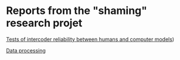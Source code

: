 # Reports from the "shaming" research projet

[Tests of intercoder reliability between humans and computer models](intercoder_shaming.nb.html))

[Data processing](shaming_data_process.nb.html)
